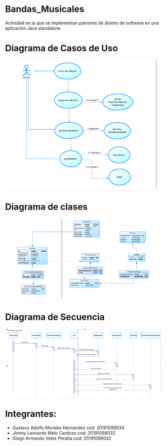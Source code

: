 # Bandas_Musicales
Actividad en la que se implementan patrones de diseño de software en una aplicación Java standalone
# Diagrama de Casos de Uso
![CU](https://github.com/eisjgd2019/Bandas_Musicales/blob/master/trabajo%20bandas%20musicales/UML/modelo%20CU.PNG)
# Diagrama de clases
![ER](https://github.com/eisjgd2019/Bandas_Musicales/blob/master/trabajo%20bandas%20musicales/UML/modelo%20ER.PNG)

# Diagrama de Secuencia
![ER](https://github.com/eisjgd2019/Bandas_Musicales/blob/master/trabajo%20bandas%20musicales/UML/Diagrama_secuencia_musicos.PNG)

Integrantes: 
============

- Gustavo Adolfo Morales Hernandez cod: 20191099034
- Jimmy Leonardo Melo Cardozo cod: 20191099032
- Diego Armando Velez Peralta cod: 20191099042

